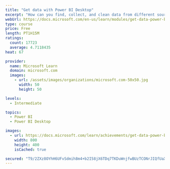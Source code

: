 ```yaml
---
title: "Get data with Power BI Desktop"
excerpt: "How can you find, collect, and clean data from different sources? Power BI is a tool for making sense of your data. You will learn tricks to make data-gathering easier."
webUrl: https://docs.microsoft.com/en-us/learn/modules/get-data-power-bi/
type: course
price: Free
length: PT1H15M
ratings:
  count: 17723
  average: 4.7118435
heat: 67

provider:
  name: Microsoft Learn
  domain: microsoft.com
  images:
    - url: /assets/images/organizations/microsoft.com-50x50.jpg
      width: 50
      height: 50

levels:
  - Intermediate

topics:
  - Power BI
  - Power BI Desktop

images:
  - url: https://docs.microsoft.com/learn/achievements/get-data-power-bi-desktop-social.png
    width: 800
    height: 400
    isCached: true

secured: "T9/2ZXz8OYhH6UFvSdmih8m4+b2I58jX6TDq7TKDuWnjfwBUzTCONrJIQfUaXZeDlWRrViXVVUEw3pHd2l7d1khGAdRcAAsfrI9i8ZXDBon215pWM0aI3VvRR8czLqXYqRPYxO6bcg/RJrml3WKmrzfho/1C3QDeLxmyS+OtBXco2dLt7YwLuvSXGbp1Yp0qj7wCEkG3M8qd31EhtiyCL8JmpNalzM58PJ+9iJFUKE2xwzNxgOw023tHOOtMyrO+Exlbmn6+OL5dK9OKmbd8OegxPdh2dBrctmkZuEqGLU7ROS+G4HQCzcB7enGQ4ytEhV/w+nLob/ScLWY3Aj3ehAlqff0uBp3hxOiyU8HkBr7pl0IQGAQrUMsUQLiaiyWprDj8OyX415S+jkQiMwC6GMRd6W0eaK8qSKTwbfwZaH7EPZTcbiDt853zhaSqNtVj;+pa/l5Eh3SfbdUSMZIzoxA=="
---
```


